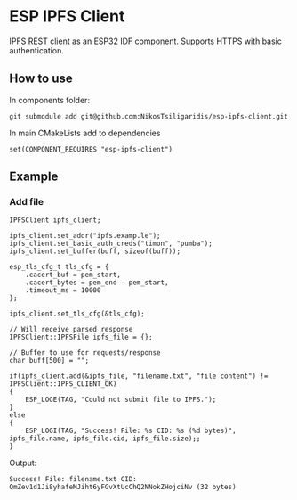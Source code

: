 # ESP IPFS Client
IPFS REST client as an ESP32 IDF component.
Supports HTTPS with basic authentication.

## How to use
In components folder:
```
git submodule add git@github.com:NikosTsiligaridis/esp-ipfs-client.git
```

In main CMakeLists add to dependencies
```
set(COMPONENT_REQUIRES "esp-ipfs-client")
```

## Example
### Add file
```
IPFSClient ipfs_client;

ipfs_client.set_addr("ipfs.examp.le");
ipfs_client.set_basic_auth_creds("timon", "pumba");
ipfs_client.set_buffer(buff, sizeof(buff));

esp_tls_cfg_t tls_cfg = {
    .cacert_buf = pem_start,
    .cacert_bytes = pem_end - pem_start,
    .timeout_ms = 10000
};

ipfs_client.set_tls_cfg(&tls_cfg);

// Will receive parsed response
IPFSClient::IPFSFile ipfs_file = {};

// Buffer to use for requests/response
char buff[500] = "";

if(ipfs_client.add(&ipfs_file, "filename.txt", "file content") != IPFSClient::IPFS_CLIENT_OK)
{
    ESP_LOGE(TAG, "Could not submit file to IPFS.");
}
else
{
    ESP_LOGI(TAG, "Success! File: %s CID: %s (%d bytes)", ipfs_file.name, ipfs_file.cid, ipfs_file.size);;
}
```

Output:
```
Success! File: filename.txt CID: QmZev1d1Ji8yhafeMJiht6yFGvXtUcChQ2NNokZHojciNv (32 bytes)
```